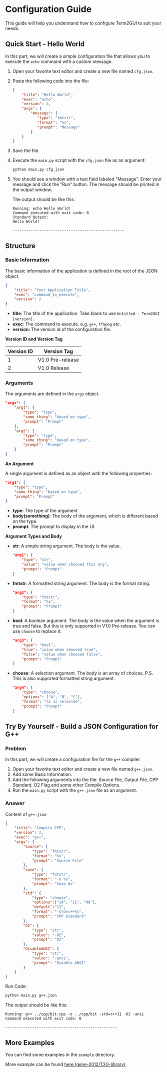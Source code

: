 # Configuration Guide

This guide will help you understand how to configure Term2GUI to suit your needs.

## Quick Start - Hello World

In this part, we will create a simple configuration file that allows you to execute the `echo` command with a custom message.

1. Open your favorite text editor and create a new file named `cfg.json`.
2. Paste the following code into the file:
   ```json
   {
       "title": "Hello World",
       "exec": "echo",
       "version": 2,
       "args": {
           "message": {
              "type": "fmtstr",
              "format": "%s",
              "prompt": "Message"
           }
       }
   }
   ```
3. Save the file.
4. Execute the `main.py` script with the `cfg.json` file as an argument:
    ```sh
    python main.py cfg.json
    ```
5. You should see a window with a text field labeled "Message". Enter your message and click the "Run" button. The message should be printed in the output window.

    The output should be like this:
    ```
    Running: echo Hello World!
    Command executed with exit code: 0
    Standard Output:
    Hello World!

    --------------------------------------------------
    ```

## Structure

### Basic Information

The basic information of the application is defined in the root of the JSON object.

```json
{
    "title": "Your Application Title",
    "exec": "command_to_execute",
    "version": 2
}
```

- **title**: The title of the application. Take blank to use `Untitled - Term2GUI [version]`.
- **exec**: The command to execute. e.g. `g++`, `ffmpeg` etc.
- **version**: The version id of the configuration file.

**Version ID and Version Tag**

| Version ID | Version Tag |
| --- | --- |
| 1 | V1.0 Pre-release |
| 2 | V1.0 Release |

### Arguments

The arguments are defined in the `args` object.
```json
"args": {
    "arg1": {
        "type": "type",
        "some thing": "based on type",
        "prompt": "Prompt"
    },
    "arg2": {
        "type": "type",
        "some thing": "based on type",
        "prompt": "Prompt"
    }
}
```

**An Argument**

A single argument is defined as an object with the following properties:

```json
"arg1": {
    "type": "type",
    "some thing": "based on type",
    "prompt": "Prompt"
}
```

- **type**: The type of the argument.
- **body(something)**: The body of the argument, which is different based on the type.
- **prompt**: The prompt to display in the UI.

**Argument Types and Body**

- **str**: A simple string argument. The body is the value.
    ```json
    "arg1": {
        "type": "str",
        "value": "value when choosed this arg",
        "prompt": "Prompt"
    }
    ```
- **fmtstr**: A formatted string argument. The body is the format string.
    ```json
    "arg2": {
        "type": "fmtstr",
        "format": "%s",
        "prompt": "Prompt"
    }   
    ```
- **bool**: A boolean argument. The body is the value when the argument is true and false. But this is only supported in V1.0 Pre-release. You can use `choose` to replace it.
    ```json
    "arg3": {
        "type": "bool",
        "true": "value when choosed true",
        "false": "value when choosed false",
        "prompt": "Prompt"
    }
    ```
- **choose**: A selection argument. The body is an array of choices. P.S. This is also supported formatted string argument.
    ```json
    "arg4": {
        "type": "choose",
        "options": ["A", "B", "C"],
        "format": "%s is selected",
        "prompt": "Prompt"
    }
    ```

## Try By Yourself - Build a JSON Configuration for G++

### Problem

In this part, we will create a configuration file for the `g++` compiler.

1. Open your favorite text editor and create a new file named `g++.json`.
2. Add some Basic Information.
3. Add the following arguments into the file: Source File, Output File, CPP Standard, O2 Flag and some other Compile Options.
4. Run the `main.py` script with the `g++.json` file as an argument.

### Answer

Content of `g++.json`:
```json
{
    "title": "Compile CPP",
    "version": 2, 
    "exec": "g++",
    "args": {
        "source": {
            "type": "fmtstr",
            "format": "%s",
            "prompt": "Source File"
        },
        "save": {
            "type": "fmtstr",
            "format": "-o %s",
            "prompt": "Save As"
        },
        "std": {
            "type": "choose",
            "options":["14", "11", "98"],
            "default":"11",
            "format": "-std=c++%s",
            "prompt": "CPP Standard"
        },
        "O2": {
            "type": "str",
            "value": "-O2",
            "prompt": "O2"
        },
        "DisableANSI": {
            "type": "str",
            "value": "-ansi",
            "prompt": "Disable ANSI"
        }
    }
}
```

Run Code:
```sh
python main.py g++.json
```

The output should be like this:
```
Running: g++ ../cpp/bit.cpp -o ../cpp/bit -std=c++11 -O2 -ansi
Command executed with exit code: 0

--------------------------------------------------
```

## More Examples

You can find some examples in the `example` directory.

More example can be found [here (gene-2012/T2G-library)](https://github.com/gene-2012/T2G-library).
